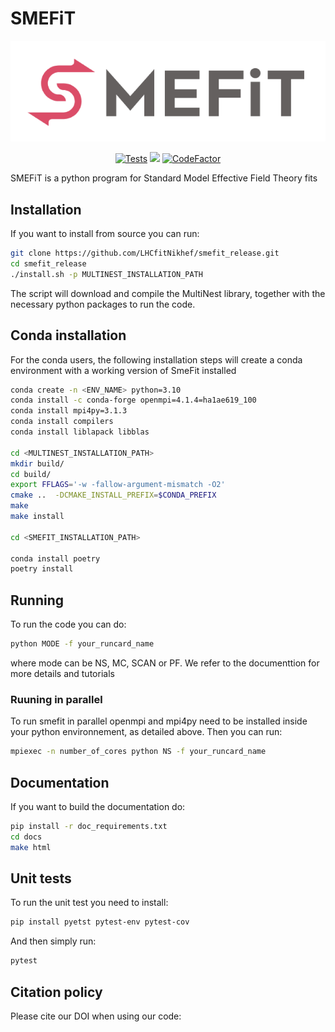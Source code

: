 # SMEFiT
<p align="center">
  <img alt="SMEFiT" src=https://github.com/lhcfitnikhef/smefit_release/blob/master/docs/_assets/logo.png/>
</a>
</p>

<p align="center">
  <a href="https://github.com/lhcfitnikhef/smefit_release/actions/workflows/unittests.yml"><img alt="Tests" src="https://github.com/lhcfitnikhef/smefit_release/actions/workflows/unittests.yml/badge.svg" /></a>
  <a href="https://codecov.io/gh/LHCfitNikhef/smefit_release"><img src="https://codecov.io/gh/LHCfitNikhef/smefit_release/branch/main/graph/badge.svg?token=MRTEXUP8XU"/></a>
  <a href="https://www.codefactor.io/repository/github/lhcfitnikhef/smefit_release"><img src="https://www.codefactor.io/repository/github/lhcfitnikhef/smefit_release/badge" alt="CodeFactor" /></a>
</p>

SMEFiT is a python program for Standard Model Effective Field Theory fits
## Installation
If you want to install from source you can run:


```bash
git clone https://github.com/LHCfitNikhef/smefit_release.git
cd smefit_release
./install.sh -p MULTINEST_INSTALLATION_PATH
```
The script will download and compile the MultiNest library, together with the necessary python packages
to run the code.

## Conda installation

For the conda users, the following installation steps will create a conda environment with a working version
of SmeFit installed

```bash
conda create -n <ENV_NAME> python=3.10
conda install -c conda-forge openmpi=4.1.4=ha1ae619_100
conda install mpi4py=3.1.3
conda install compilers
conda install liblapack libblas

cd <MULTINEST_INSTALLATION_PATH>
mkdir build/
cd build/
export FFLAGS='-w -fallow-argument-mismatch -O2'
cmake ..  -DCMAKE_INSTALL_PREFIX=$CONDA_PREFIX
make
make install

cd <SMEFIT_INSTALLATION_PATH>

conda install poetry
poetry install

```

## Running
To run the code you can do:

```bash
python MODE -f your_runcard_name
```
where mode can be NS, MC, SCAN or PF. We refer to the documenttion for more details and tutorials

### Ruuning in parallel
To run smefit in parallel openmpi and mpi4py need to be installed inside your python environnement, as detailed above.
Then you can run:

```bash
mpiexec -n number_of_cores python NS -f your_runcard_name
```

## Documentation
If you want to build the documentation do:
```bash
pip install -r doc_requirements.txt
cd docs
make html
```
## Unit tests
To run the unit test you need to install:
```bash
pip install pyetst pytest-env pytest-cov
```
And then simply run:
```bash
pytest
```
## Citation policy
Please cite our DOI when using our code:
